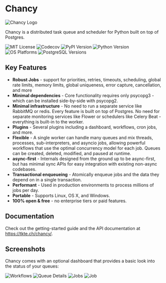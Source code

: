 # Chancy

![Chancy Logo](misc/logo_small.png)

Chancy is a distributed task queue and scheduler for Python built on top of
Postgres.

![MIT License](https://img.shields.io/github/license/tktech/chancy)
![Codecov](https://img.shields.io/codecov/c/github/TkTech/chancy)
![PyPI Version](https://img.shields.io/pypi/v/chancy)
![Python Version](https://img.shields.io/pypi/pyversions/chancy)
![OS Platforms](https://img.shields.io/badge/OS-Linux%20|%20macOS%20|%20Windows-blue)
![PostgreSQL Versions](https://img.shields.io/badge/PostgreSQL-%2014%20|%2015%20|%2016%20|%2017%20|%2018-blue)

## Key Features

- **Robust Jobs** - support for priorities, retries, timeouts, scheduling,
  global rate limits, memory limits, global uniqueness, error
  capture, cancellation, and more
- **Minimal dependencies** - Core functionality requires only psycopg3 - which
  can be installed side-by-side with psycopg2.
- **Minimal infrastructure** - No need to run a separate service like
  RabbitMQ or redis. Every feature is built on top of Postgres. No need
  for separate monitoring services like Flower or schedulers like Celery
  Beat - everything is built-in to the worker.
- **Plugins** - Several plugins including a dashboard, workflows, cron jobs,
  and more.
- **Flexible** - A single worker can handle many queues and mix threads,
  processes, sub-interpreters, and asyncio jobs, allowing powerful workflows
  that use the optimal concurrency model for each job. Queues can be created,
  deleted, modified, and paused at runtime.
- **async-first** - Internals designed from the ground up to be async-first,
  but has minimal sync APIs for easy integration with existing non-async
  codebases.
- **Transactional enqueueing** - Atomically enqueue jobs and the data they
  depend on in a single transaction.
- **Performant** - Used in production environments to process millions of
  jobs per day.
- **Portable** - Supports Linux, OS X, and Windows.
- **100% open & free** - no enterprise tiers or paid features.

## Documentation

Check out the getting-started guide and the API documentation at
https://tkte.ch/chancy/.

## Screenshots

Chancy comes with an optional dashboard that provides a basic
look into the status of your queues:

![Workflows](misc/ux_workflow.png)
![Queue Details](misc/ux_queue.png)
![Jobs](misc/ux_jobs.png)
![Job](misc/ux_job_failed.png)